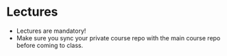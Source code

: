 # Lectures

* Lectures are mandatory!
* Make sure you sync your private course repo with the main course repo before coming to class.
